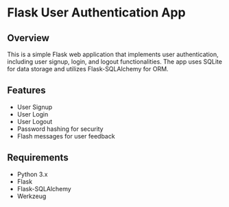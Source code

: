 # Flask User Authentication App

## Overview

This is a simple Flask web application that implements user authentication, including user signup, login, and logout functionalities. The app uses SQLite for data storage and utilizes Flask-SQLAlchemy for ORM.

## Features

- User Signup
- User Login
- User Logout
- Password hashing for security
- Flash messages for user feedback

## Requirements

- Python 3.x
- Flask
- Flask-SQLAlchemy
- Werkzeug



